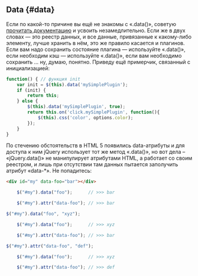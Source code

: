 ## Data {#data}

Если по какой-то причине вы ещё не знакомы с «.data()», советую [прочитать документацию](http://api.jquery.com/data/) и усвоить незамедлительно. Если же в двух словах — это реестр данных, и все данные, привязанные к какому-либо элементу, лучше хранить в нём, это же правило касается и плагинов. Если вам надо сохранить состояние плагина — используйте «.data()», если необходим кэш — используйте «.data()», если вам необходимо сохранить … ну, думаю, понятно. Приведу ещё примерчик, связанный с инициализацией:

```javascript
function() { // функция init
    var init = $(this).data('mySimplePlugin');
    if (init) {
        return this;
    } else {
        $(this).data('mySimplePlugin', true);
        return this.on('click.mySimplePlugin', function(){
            $(this).css('color', options.color);
        });
    }
}
```

По стечению обстоятельств в HTML 5 появились data-атрибуты и для доступа к ним jQuery использует тот же метод «.data()», но вот дела – «jQuery.data()» не манипулирует атрибутами HTML, а работает со своим реестром, и лишь при отсутствии там данных пытается заполучить атрибут «data-*». Не попадитесь:

```html
<div id="my" data-foo="bar"></div>
```
```javascript
    $("#my").data("foo");      // >>> bar

    $("#my").attr("data-foo"); // >>> bar

$("#my").data("foo", "xyz");

    $("#my").data("foo");      // >>> xyz

    $("#my").attr("data-foo"); // >>> bar

$("#my").attr("data-foo", "def");

    $("#my").data("foo");      // >>> xyz

    $("#my").attr("data-foo"); // >>> def
```
